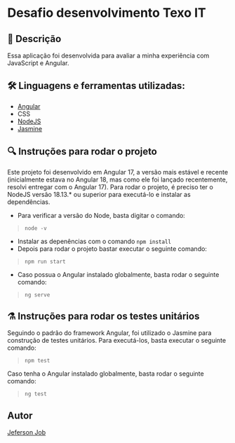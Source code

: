 # Desafio desenvolvimento Texo IT

## 📝 Descrição
Essa aplicação foi desenvolvida para avaliar a minha experiência com JavaScript e Angular.

## 🛠️ Linguagens e ferramentas utilizadas:
- [Angular](https://angular.dev)
- CSS
- [NodeJS](https://nodejs.org/)
- [Jasmine](https://jasmine.github.io/)

## 🔍 Instruções para rodar o projeto

Este projeto foi desenvolvido em Angular 17, a versão mais estável e recente (inicialmente estava no Angular 18, mas como ele foi lançado recentemente, resolvi entregar com o Angular 17). Para rodar o projeto, é preciso ter o NodeJS versão 18.13.* ou superior para executá-lo e instalar as dependências. 
- Para verificar a versão do Node, basta digitar o comando:

> <code>node -v</code>

- Instalar as depenências com o comando <code>npm install</code>
- Depois para rodar o projeto bastar executar o seguinte comando:
> <code>npm run start</code>

- Caso possua o Angular instalado globalmente, basta rodar o seguinte comando:
> <code>ng serve</code>

## ⚗️ Instruções para rodar os testes unitários
Seguindo o padrão do framework Angular, foi utilizado o Jasmine para construção de testes unitários. Para executá-los, basta executar o seguinte comando:
> <code>npm test</code>

Caso tenha o Angular instalado globalmente, basta rodar o seguinte comando:
> <code>ng test</code>

## Autor
[Jeferson Job](https://www.linkedin.com/in/jeferson-job-923027117/)